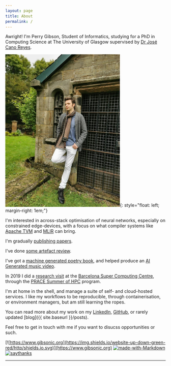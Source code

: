 ```yaml
---
layout: page
title: About
permalink: /
---
```


Awright!  I'm Perry Gibson, Student of Informatics, studying for a PhD in Computing Science at The University of Glasgow supervised by [Dr José Cano Reyes](http://www.dcs.gla.ac.uk/~josecr/).

![picture of Perry Gibson](/assets/pg_profile.jpg){: style="float: left; margin-right: 1em;"}

I'm interested in across-stack optimisation of neural networks, especially on constrained edge-devices, with a focus on what compiler systems like [Apache TVM](https://tvm.apache.org/) and [MLIR](https://mlir.llvm.org/) can bring.

I'm gradually [publishing papers](https://scholar.google.com/citations?user=Bf-bR_UAAAAJ&hl=en&oi=ao).

I've done [some artefact review](https://conf.researchr.org/profile/perrygibson).

I've got a [machine generated poetry book](https://gibsonic.org/nlp/2020/01/30/robot_burns.html), and helped produce an [AI Generated music video](https://gibsonic.org/side-projects/2021/11/19/music_video.html).

In 2019 I did a [research visit](https://summerofhpc.prace-ri.eu/perry-gibson/) at the [Barcelona Super Computing Centre](https://www.bsc.es), through the [PRACE Summer of HPC](https://summerofhpc.prace-ri.eu/perry-gibson/) program.

I'm at home in the shell, and manage a suite of self- and cloud-hosted services.
I like my workflows to be reproducible, through containerisation, or environment managers, but am still learning the ropes.

You can read more about my work on my [LinkedIn](https://www.linkedin.com/in/perry-gibson/), [GitHub](https://github.com/Wheest), or rarely updated [blog]({{ site.baseurl }}/posts).

Feel free to get in touch with me if you want to disucss opportunities or such.



[![https://www.gibsonic.org](https://img.shields.io/website-up-down-green-red/http/shields.io.svg)](https://www.gibsonic.org)
[![made-with-Markdown](https://img.shields.io/badge/Made%20with-Markdown-1f425f.svg)](http://commonmark.org)
[![saythanks](https://img.shields.io/badge/say-thanks-ff69b4.svg)](https://www.againstmalaria.com/perry-gibson)




___
